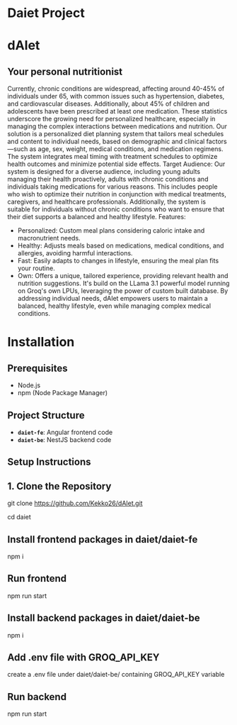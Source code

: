# Daiet Project

# dAIet

## Your personal nutritionist

Currently, chronic conditions are widespread, affecting around 40-45% of individuals under 65, with common issues such as hypertension, diabetes, and cardiovascular diseases. Additionally, about 45% of children and adolescents have been prescribed at least one medication. These statistics underscore the growing need for personalized healthcare, especially in managing the complex interactions between medications and nutrition.
Our solution is a personalized diet planning system that tailors meal schedules and content to individual needs, based on demographic and clinical factors—such as age, sex, weight, medical conditions, and medication regimens. The system integrates meal timing with treatment schedules to optimize health outcomes and minimize potential side effects.
Target Audience:
Our system is designed for a diverse audience, including young adults managing their health proactively, adults with chronic conditions and individuals taking medications for various reasons. This includes people who wish to optimize their nutrition in conjunction with medical treatments, caregivers, and healthcare professionals. Additionally, the system is suitable for individuals without chronic conditions who want to ensure that their diet supports a balanced and healthy lifestyle. 
Features:
- Personalized: Custom meal plans considering caloric intake and macronutrient needs.
- Healthy: Adjusts meals based on medications, medical conditions, and allergies, avoiding harmful interactions.
- Fast: Easily adapts to changes in lifestyle, ensuring the meal plan fits your routine.
- Own: Offers a unique, tailored experience, providing relevant health and nutrition suggestions.
It's build on the LLama 3.1 powerful model running on Groq's own LPUs, leveraging the power of custom built database.
By addressing individual needs, dAIet empowers users to maintain a balanced, healthy lifestyle, even while managing complex medical conditions.




###
# Installation
## Prerequisites
- Node.js
- npm (Node Package Manager)

## Project Structure
- **`daiet-fe`**: Angular frontend code
- **`daiet-be`**: NestJS backend code

## Setup Instructions

## 1. Clone the Repository
git clone https://github.com/Kekko26/dAIet.git

cd daiet

## Install frontend packages in daiet/daiet-fe
npm i
## Run frontend
npm run start

## Install backend packages in daiet/daiet-be
npm i
## Add .env file with GROQ_API_KEY
create a .env file under daiet/daiet-be/ containing GROQ_API_KEY variable
## Run backend
npm run start
